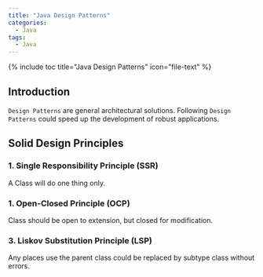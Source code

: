 ```yaml
---
title: "Java Design Patterns"
categories:
  - Java
tags:
  - Java
---
```


{% include toc title="Java Design Patterns" icon="file-text" %}

## Introduction

`Design Patterns` are general architectural solutions. Following `Design Patterns` could speed up the development of robust applications.

## Solid Design Principles

### 1. Single Responsibility Principle (SSR)

A Class will do one thing only.

### 1. Open-Closed Principle (OCP)

Class should be open to extension, but closed for modification.

### 3. Liskov Substitution Principle (LSP)

Any places use the parent class could be replaced by subtype class without errors.

